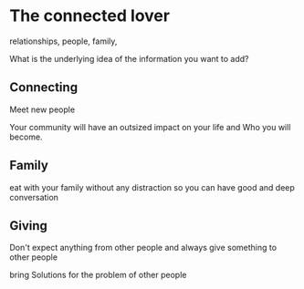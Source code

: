 # The connected lover
relationships, people, family, 

What is the underlying idea of the information you want to add?

## Connecting
Meet new people

Your community will have an outsized impact on your life and Who you will become.

## Family
eat with your family without any distraction so you can have good and deep conversation

## Giving
Don't expect anything from other people and always give something to other people

bring Solutions for the problem of other people

